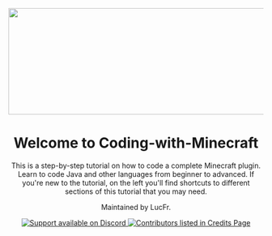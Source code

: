 <div align="center">

<img src="https://i.imgur.com/Eelqjxo.png" width="1500" height="210" alt="Wardrobe Banner"></img>

# Welcome to Coding-with-Minecraft

This is a step-by-step tutorial on how to code a complete Minecraft plugin. Learn to code Java and other languages from beginner to advanced. If you're new to the tutorial, on the left you'll find shortcuts to different sections of this tutorial that you may need.

Maintained by LucFr.

<a href="https://discord.gg/x2B8cBbRkv">
<img src="https://img.shields.io/badge/Chat%20%2F%20Support-on%20Discord-skyblue?style=for-the-badge&logo=discord&logoColor=white" alt="Support available on Discord"></img>
</a>
<a href="https://github.com/LucFr1746/Minecraft-Coding/wiki/Credits">
<img src="https://img.shields.io/badge/Contributors-View%20Credits-skyblue?style=for-the-badge" alt="Contributors listed in Credits Page"></img>
</a>
